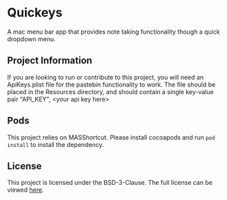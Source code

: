 # Quickeys
A mac menu bar app that provides note taking functionality though a quick dropdown menu.

## Project Information
If you are looking to run or contribute to this project, you will need an ApiKeys.plist file for the pastebin functionality to work. The file should be placed in the Resources directory, and should contain a single key-value pair "API\_KEY", \<your api key here\>

## Pods
This project relies on MASShortcut. Please install cocoapods and run `pod install` to install the dependency.

## License
This project is licensed under the BSD-3-Clause.
The full license can be viewed [here](LICENSE).
